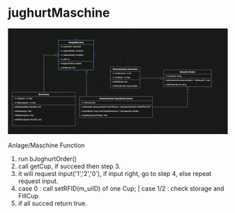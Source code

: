 # jughurtMaschine

![umlJoghurtMaschine](umlJoghurtMaschine.png)

Anlage/Maschine Function
1. run bJoghurtOrder()
2. call getCup, if succeed then step 3.
3. it will request input('1','2','0'), if input right, go to step 4, else repeat request input.
4. case 0 : call setRFID(m_uiID) of one Cup; |
   case 1/2 : check storage and FillCup
5. if all succed return true.
